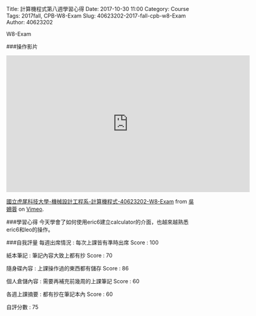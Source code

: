 Title: 計算機程式第八週學習心得
Date: 2017-10-30 11:00
Category: Course
Tags: 2017fall, CPB-W8-Exam
Slug: 40623202-2017-fall-cpb-w8-Exam
Author: 40623202

W8-Exam

<!-- PELICAN_END_SUMMARY -->

###操作影片
<iframe src="https://player.vimeo.com/video/240452389" width="640" height="360" frameborder="0" webkitallowfullscreen mozallowfullscreen allowfullscreen></iframe>
<p><a href="https://vimeo.com/240452389">國立虎尾科技大學-機械設計工程系-計算機程式-40623202-W8-Exam</a> from <a href="https://vimeo.com/user73127923">吳姍蓉</a> on <a href="https://vimeo.com">Vimeo</a>.</p>


###學習心得
今天學會了如何使用eric6建立calculator的介面，也越來越熟悉eric6和leo的操作。


###自我評量
每週出席情況 : 每次上課皆有準時出席 Score : 100

紙本筆記 : 筆記內容大致上都有抄
Score : 70

隨身碟內容 : 上課操作過的東西都有儲存
Score : 86

個人倉儲內容 : 需要再補充前幾周的上課筆記
Score : 60

各週上課摘要 : 都有抄在筆記本內
Score : 60

自評分數 : 75
